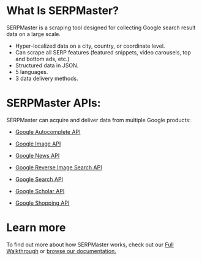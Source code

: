 # What Is SERPMaster? 

SERPMaster is a scraping tool designed for collecting Google search result data on a large scale.

- Hyper-localized data on a city, country, or coordinate level. 
- Can scrape all SERP features (featured snippets, video carousels, top and bottom ads, etc.)
- Structured data in JSON.
- 5 languages.  
- 3 data delivery methods.

# SERPMaster APIs:

SERPMaster can acquire and deliver data from multiple Google products: 

- [Google Autocomplete API ](https://serpmaster.com/products/google-autocomplete-api/) 

- [Google Image API](https://serpmaster.com/products/google-image-search-api/)

- [Google News API](https://serpmaster.com/products/google-news-api/)

- [Google Reverse Image Search API](https://serpmaster.com/products/google-reverse-image-search-api/)

- [Google Search API](https://serpmaster.com/products/google-search-api/)

- [Google Scholar API](https://serpmaster.com/products/google-scholar-api/)

- [Google Shopping API](https://serpmaster.com/products/google-shopping-api/)

# Learn more 

To find out more about how SERPMaster works, check out our [Full Walkthrough](https://serpmaster.com/walkthrough/) or [browse our documentation.](https://docs.serpmaster.com/docs/quick-start-guide)
